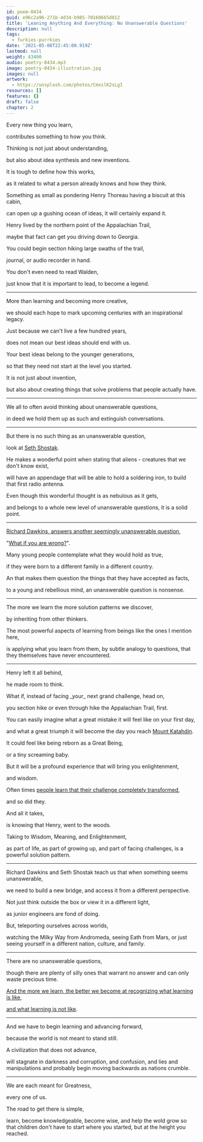 ```yaml
---
id: poem-0434
guid: e96c2a96-271b-4d34-b985-70160665d812
title: 'Leaning Anything And Everything: No Unanswerable Questions'
description: null
tags:
  - furkies-purrkies
date: '2021-05-08T22:45:00.919Z'
lastmod: null
weight: 43400
audio: poetry-0434.mp3
image: poetry-0434-illustration.jpg
images: null
artwork:
  - https://unsplash.com/photos/CmxslK2sLgI
resources: []
features: {}
draft: false
chapter: 2
---
```


Every new thing you learn,

contributes something to how you think.

Thinking is not just about understanding,

but also about idea synthesis and new inventions.

It is tough to define how this works,

as it related to what a person already knows and how they think.

Something as small as pondering Henry Thoreau having a biscuit at this cabin,

can open up a gushing ocean of ideas, it will certainly expand it.

Henry lived by the northern point of the Appalachian Trail,

maybe that fact can get you driving down to Georgia.

You could begin section hiking large swaths of the trail,

journal, or audio recorder in hand.

You don't even need to read Walden,

just know that it is important to lead, to become a legend.

---

More than learning and becoming more creative,

we should each hope to mark upcoming centuries with an inspirational legacy.

Just because we can't live a few hundred years,

does not mean our best ideas should end with us.

Your best ideas belong to the younger generations,

so that they need not start at the level you started.

It is not just about invention,

but also about creating things that solve problems that people actually have.

---

We all to often avoid thinking about unanswerable questions,

in deed we hold them up as such and extinguish conversations.

---

But there is no such thing as an unanswerable question,

look at [Seth Shostak](https://www.youtube.com/watch?v=xvm7dB0mOic).

He makes a wonderful point when stating that aliens - creatures that we don't know exist,

will have an appendage that will be able to hold a soldering iron, to build that first radio antenna.

Even though this wonderful thought is as nebulous as it gets,

and belongs to a whole new level of unanswerable questions, it is a solid point.

---

[Richard Dawkins, answers another seemingly unanswerable question](https://www.youtube.com/watch?v=WVyeh690TGk),

"[What if you are wrong?](https://youtu.be/WVyeh690TGk?t=5232)".

Many young people contemplate what they would hold as true,

if they were born to a different family in a different country.

An that makes them question the things that they have accepted as facts,

to a young and rebellious mind, an unanswerable question is nonsense.

---

The more we learn the more solution patterns we discover,

by inheriting from other thinkers.

The most powerful aspects of learning from beings like the ones I mention here,

is applying what you learn from them, by subtle analogy to questions, that they themselves have never encountered.

---

Henry left it all behind,

he made room to think.

What if, instead of facing \_your\_ next grand challenge, head on,

you section hike or even through hike the Appalachian Trail, first.

You can easily imagine what a great mistake it will feel like on your first day,

and what a great triumph it will become the day you reach [Mount Katahdin](https://www.youtube.com/watch?v=1WugC2K7gUA).

It could feel like being reborn as a Great Being,

or a tiny screaming baby.

But it will be a profound experience that will bring you enlightenment,

and wisdom.

Often times [people learn that their challenge completely transformed](https://www.youtube.com/watch?v=hPSvdKTEZug "Often times people learn that their challenge completely transformed, and so did they."),

and so did they.

And all it takes,

is knowing that Henry, went to the woods.

Taking to Wisdom, Meaning, and Enlightenment,

as part of life, as part of growing up, and part of facing challenges, is a powerful solution pattern.

---

Richard Dawkins and Seth Shostak teach us that when something seems unanswerable,

we need to build a new bridge, and access it from a different perspective.

Not just think outside the box or view it in a different light,

as junior engineers are fond of doing.

But, teleporting ourselves across worlds,

watching the Milky Way from Andromeda, seeing Eath from Mars, or just seeing yourself in a different nation, culture, and family.

---

There are no unanswerable questions,

though there are plenty of silly ones that warrant no answer and can only waste precious time.

[And the more we learn, the better we become at recognizing what learning is like](https://www.youtube.com/watch?v=sxyKNMrhEvY),

[and what learning is not like](https://www.youtube.com/watch?v=0waOz8RYxFE).

---

And we have to begin learning and advancing forward,

because the world is not meant to stand still.

A civilization that does not advance,

will stagnate in darkness and corruption, and confusion, and lies and manipulations and probably begin moving backwards as nations crumble.

---

We are each meant for Greatness,

every one of us.

The road to get there is simple,

learn, become knowledgeable, become wise, and help the wold grow so that children don't have to start where you started, but at the height you reached.
